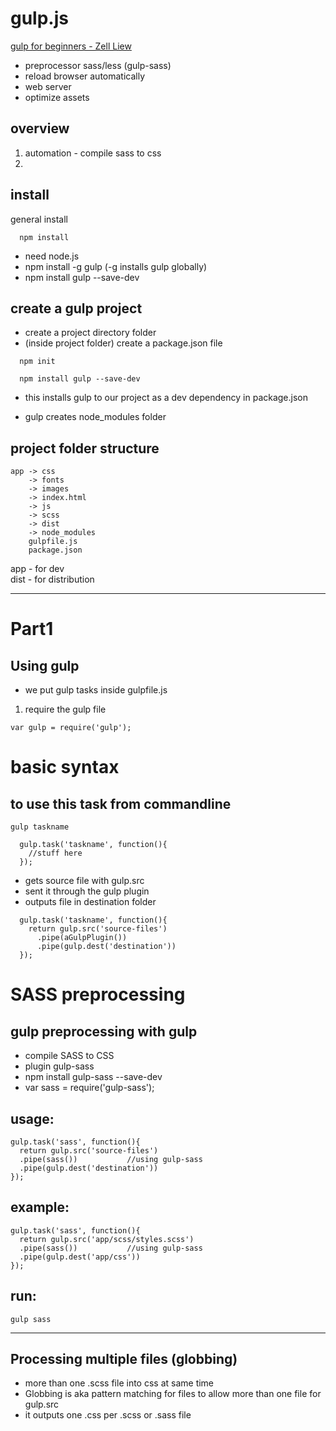 # gulp.js

[gulp for beginners - Zell Liew](css-tricks.com/gulp-for-beginners)

- preprocessor sass/less (gulp-sass)
- reload browser automatically
- web server
- optimize assets

## overview

1. automation - compile sass to css
2.

## install

general install

```
  npm install
```

- need node.js
- npm install -g gulp (-g installs gulp globally)
- npm install gulp --save-dev

## create a gulp project

- create a project directory folder
- (inside project folder) create a package.json file

```
  npm init
```

```
  npm install gulp --save-dev
```

- this installs gulp to our project as a dev dependency in package.json

- gulp creates node_modules folder

## project folder structure

```
app -> css
    -> fonts
    -> images
    -> index.html
    -> js
    -> scss
    -> dist
    -> node_modules
    gulpfile.js
    package.json
```

app - for dev  
dist - for distribution

---
# Part1

## Using gulp

* we put gulp tasks inside gulpfile.js
1. require the gulp file
```
var gulp = require('gulp');
```
# basic syntax
## to use this task from commandline
```
gulp taskname
```
```
  gulp.task('taskname', function(){
    //stuff here
  });
```

* gets source file with gulp.src
* sent it through the gulp plugin
* outputs file in destination folder
```
  gulp.task('taskname', function(){
    return gulp.src('source-files')
      .pipe(aGulpPlugin())
      .pipe(gulp.dest('destination'))
  });
```
# SASS preprocessing
## gulp preprocessing with gulp
* compile SASS to CSS
* plugin gulp-sass
* npm install gulp-sass --save-dev
* var sass = require('gulp-sass');

## usage:
```
gulp.task('sass', function(){
  return gulp.src('source-files')
  .pipe(sass())           //using gulp-sass
  .pipe(gulp.dest('destination'))
});
```

## example:
```
gulp.task('sass', function(){
  return gulp.src('app/scss/styles.scss')
  .pipe(sass())           //using gulp-sass
  .pipe(gulp.dest('app/css'))
});
```
## run:
```
gulp sass
```

---
## Processing multiple files (globbing)
* more than one .scss file into css at same time
* Globbing is aka pattern matching for files to allow more than one file for gulp.src
* it outputs one .css per .scss or .sass file
